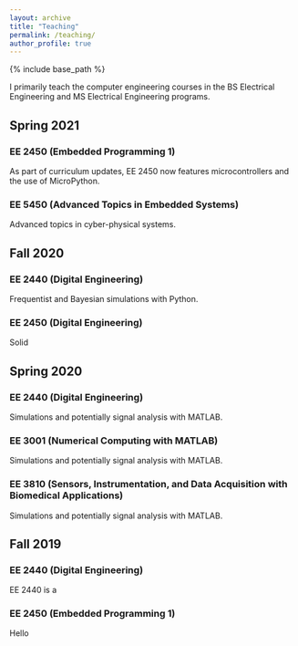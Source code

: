 ```yaml
---
layout: archive
title: "Teaching"
permalink: /teaching/
author_profile: true
---
```


{% include base_path %}

I primarily teach the computer engineering courses in the BS Electrical Engineering and MS Electrical Engineering programs.

## Spring 2021
### EE 2450 (Embedded Programming 1)
As part of curriculum updates, EE 2450 now features microcontrollers and the use of MicroPython.

### EE 5450 (Advanced Topics in Embedded Systems)
Advanced topics in cyber-physical systems.

## Fall 2020
### EE 2440 (Digital Engineering)
Frequentist and Bayesian simulations with Python.

### EE 2450 (Digital Engineering)
Solid

## Spring 2020
### EE 2440 (Digital Engineering)
Simulations and potentially signal analysis with MATLAB.

### EE 3001 (Numerical Computing with MATLAB)
Simulations and potentially signal analysis with MATLAB.

### EE 3810 (Sensors, Instrumentation, and Data Acquisition with Biomedical Applications)
Simulations and potentially signal analysis with MATLAB.

## Fall 2019
### EE 2440 (Digital Engineering)
EE 2440 is a

### EE 2450 (Embedded Programming 1)
Hello
